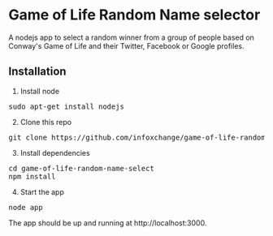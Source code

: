 Game of Life Random Name selector
================================

A nodejs app to select a random winner from a group of people based on
Conway's Game of Life and their Twitter, Facebook or Google profiles.

Installation
------------

1. Install node
<pre>
sudo apt-get install nodejs
</pre>
2. Clone this repo
<pre>
git clone https://github.com/infoxchange/game-of-life-random-name-select.git
</pre>
3. Install dependencies
<pre>
cd game-of-life-random-name-select
npm install
</pre>
4. Start the app
<pre>
node app
</pre>

The app should be up and running at http://localhost:3000.
